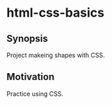 # html-css-basics

## Synopsis

Project makeing shapes with CSS.

## Motivation

Practice using CSS.



